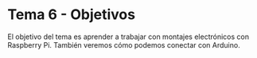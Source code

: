# Tema 6 - Objetivos

El objetivo del tema es aprender a trabajar con montajes electrónicos con Raspberry Pi. También veremos cómo podemos conectar con Arduino.
